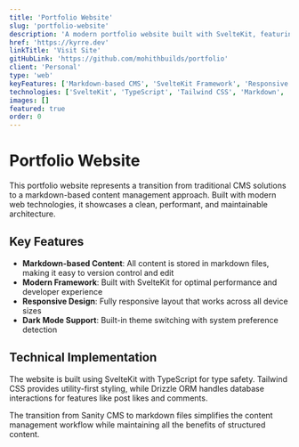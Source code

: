 ```yaml
---
title: 'Portfolio Website'
slug: 'portfolio-website'
description: 'A modern portfolio website built with SvelteKit, featuring markdown-based content management'
href: 'https://kyrre.dev'
linkTitle: 'Visit Site'
gitHubLink: 'https://github.com/mohithbuilds/portfolio'
client: 'Personal'
type: 'web'
keyFeatures: ['Markdown-based CMS', 'SvelteKit Framework', 'Responsive Design', 'Dark Mode Support']
technologies: ['SvelteKit', 'TypeScript', 'Tailwind CSS', 'Markdown', 'Drizzle ORM']
images: []
featured: true
order: 0
---
```


# Portfolio Website

This portfolio website represents a transition from traditional CMS solutions to a markdown-based content management approach. Built with modern web technologies, it showcases a clean, performant, and maintainable architecture.

## Key Features

- **Markdown-based Content**: All content is stored in markdown files, making it easy to version control and edit
- **Modern Framework**: Built with SvelteKit for optimal performance and developer experience
- **Responsive Design**: Fully responsive layout that works across all device sizes
- **Dark Mode Support**: Built-in theme switching with system preference detection

## Technical Implementation

The website is built using SvelteKit with TypeScript for type safety. Tailwind CSS provides utility-first styling, while Drizzle ORM handles database interactions for features like post likes and comments.

The transition from Sanity CMS to markdown files simplifies the content management workflow while maintaining all the benefits of structured content.